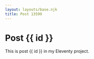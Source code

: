 ```yaml
---
layout: layouts/base.njk
title: Post 13599
---
```


# Post {{ id }}

This is post {{ id }} in my Eleventy project.
